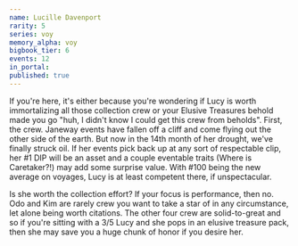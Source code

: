 ```yaml
---
name: Lucille Davenport
rarity: 5
series: voy
memory_alpha: voy
bigbook_tier: 6
events: 12
in_portal:
published: true
---
```


If you're here, it's either because you're wondering if Lucy is worth immortalizing all those collection crew or your Elusive Treasures behold made you go "huh, I didn't know I could get this crew from beholds". First, the crew. Janeway events have fallen off a cliff and come flying out the other side of the earth. But now in the 14th month of her drought, we've finally struck oil. If her events pick back up at any sort of respectable clip, her #1 DIP will be an asset and a couple eventable traits (Where is Caretaker?!) may add some surprise value. With #100 being the new average on voyages, Lucy is at least competent there, if unspectacular.


Is she worth the collection effort? If your focus is performance, then no. Odo and Kim are rarely crew you want to take a star of in any circumstance, let alone being worth citations. The other four crew are solid-to-great and so if you're sitting with a 3/5 Lucy and she pops in an elusive treasure pack, then she may save you a huge chunk of honor if you desire her.
